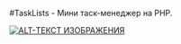 #TaskLists - Мини таск-менеджер на PHP.

[![ALT-ТЕКСТ ИЗОБРАЖЕНИЯ](http://img.youtube.com/vi/6JVsP6nqGvs/0.jpg)](http://www.youtube.com/watch?v=6JVsP6nqGvs)